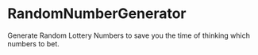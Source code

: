 # RandomNumberGenerator
Generate Random Lottery Numbers to save you the time of thinking which numbers to bet.
